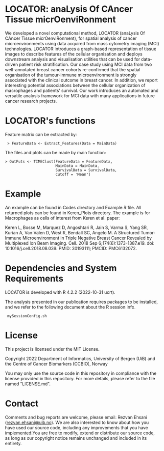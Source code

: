 # LOCATOR: anaLysis Of CAncer Tissue micrOenviRonment

We developed a novel computational method, LOCATOR (anaLysis Of CAncer Tissue micrOenviRonment), for spatial analysis of cancer microenvironments using data acquired from mass cytometry imaging (MCI) technologies.  LOCATOR introduces a graph-based representation of tissue images to describe features of the cellular organisation and deploys downstream analysis and visualisation utilities that can be used for data-driven patient risk stratification. Our case study using MCI data from two well-annotated breast cancer cohorts re-confirmed that the spatial organisation of the tumour-immune microenvironment is strongly associated with the clinical outcome in breast cancer. In addition, we report interesting potential associations between the cellular organization of macrophages and patients’ survival.  Our work introduces an automated and versatile analysis framework for MCI data with many applications in future cancer research projects.

# LOCATOR's functions
Feature matrix can be extracted by:

` > FeatureData <- Extract_Features(Data = MainData)`

The files and plots can be made by main function:

```
> OutPuts <- TIMEClust(FeatureData = FeatureData, 
                       MainData = MainData,
                       SurvivalData = SurvivalData,
                       Cutoff = 'Mean')
```
           
# Example
An example can be found in Codes directory and Example.R file. All returned plots can be found in Keren_Plots directory. The example is for Macrophages as cells of interest from Keren et al. paper:

Keren L, Bosse M, Marquez D, Angoshtari R, Jain S, Varma S, Yang SR, Kurian A, Van Valen D, West R, Bendall SC, Angelo M. A Structured Tumor-Immune Microenvironment in Triple Negative Breast Cancer Revealed by Multiplexed Ion Beam Imaging. Cell. 2018 Sep 6;174(6):1373-1387.e19. doi: 10.1016/j.cell.2018.08.039. PMID: 30193111; PMCID: PMC6132072.
                   
# Dependencies and System Requirements
LOCATOR is developed with R 4.2.2 (2022-10-31 ucrt).

The analysis presented in our publication requires packages to be installed, and we refer to the following document about the R session info.

` mySessionConfig.sh`

# License
This project is licensed under the MIT License.

Copyright 2022 Department of Informatics, University of Bergen (UiB) and the Centre of Cancer Biomarkers (CCBIO), Norway

You may only use the source code in this repository in compliance with the license provided in this repository. For more details, please refer to the file named "LICENSE.md".

# Contact
Comments and bug reports are welcome, please email: Rezvan Ehsani (rezvan.ehsani@uib.no). We are also interested to know about how you have used our source code, including any improvements that you have implemented.You are free to modify, extend or distribute our source code, as long as our copyright notice remains unchanged and included in its entirety.
